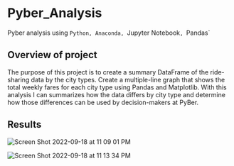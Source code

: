 # Pyber_Analysis
Pyber analysis using `Python, Anaconda, `Jupyter Notebook`, `Pandas`

## Overview of project

The purpose of this project is to create a summary DataFrame of the ride-sharing data by the city types. Create a multiple-line graph that shows the total weekly fares for each city type using Pandas and Matplotlib. With this analysis I can summarizes how the data differs by city type and determine how those differences can be used by decision-makers at PyBer.

## Results

![Screen Shot 2022-09-18 at 11 09 01 PM](https://user-images.githubusercontent.com/110702997/190948517-9cd823c4-9460-4f91-8591-ba9d7e54e1b2.png)

![Screen Shot 2022-09-18 at 11 13 34 PM](https://user-images.githubusercontent.com/110702997/190948834-3d50bce3-4dd2-4954-b421-279b12119629.png)
